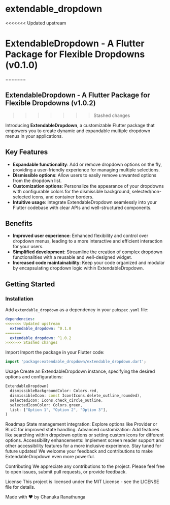 # extendable_dropdown

<<<<<<< Updated upstream
# ExtendableDropdown - A Flutter Package for Flexible Dropdowns (v0.1.0)
=======
## ExtendableDropdown - A Flutter Package for Flexible Dropdowns (v1.0.2)
>>>>>>> Stashed changes

Introducing **ExtendableDropdown**, a customizable Flutter package that empowers you to create dynamic and expandable multiple dropdown menus in your applications.

## Key Features

- **Expandable functionality**: Add or remove dropdown options on the fly, providing a user-friendly experience for managing multiple selections.
- **Dismissible options**: Allow users to easily remove unwanted options from the dropdown list.
- **Customization options**: Personalize the appearance of your dropdowns with configurable colors for the dismissible background, selected/non-selected icons, and container borders.
- **Intuitive usage**: Integrate ExtendableDropdown seamlessly into your Flutter codebase with clear APIs and well-structured components.

## Benefits

- **Improved user experience**: Enhanced flexibility and control over dropdown menus, leading to a more interactive and efficient interaction for your users.
- **Simplified development**: Streamline the creation of complex dropdown functionalities with a reusable and well-designed widget.
- **Increased code maintainability**: Keep your code organized and modular by encapsulating dropdown logic within ExtendableDropdown.

## Getting Started

### Installation

Add `extendable_dropdown` as a dependency in your `pubspec.yaml` file:

```yaml
dependencies:
<<<<<<< Updated upstream
  extendable_dropdown: ^0.1.0
=======
  extendable_dropdown: ^1.0.2
>>>>>>> Stashed changes
```

Import
Import the package in your Flutter code:

```dart
import 'package:extendable_dropdown/extendable_dropdown.dart';
```

Usage
Create an ExtendableDropdown instance, specifying the desired options and configurations:

```dart
ExtendableDropdown(
  dismissibleBackgroundColor: Colors.red,
  dismissibleIcon: const Icon(Icons.delete_outline_rounded),
  selectedIcon: Icons.check_circle_outline,
  selectedIconColor: Colors.green,
  list: ["Option 1", "Option 2", "Option 3"],
)
```

Roadmap
State management integration: Explore options like Provider or BLoC for improved state handling.
Advanced customization: Add features like searching within dropdown options or setting custom icons for different options.
Accessibility enhancements: Implement screen reader support and other accessibility features for a more inclusive experience.
Stay tuned for future updates! We welcome your feedback and contributions to make ExtendableDropdown even more powerful.

Contributing
We appreciate any contributions to the project. Please feel free to open issues, submit pull requests, or provide feedback.

License
This project is licensed under the MIT License - see the LICENSE file for details.

Made with ❤️ by Chanuka Ranathunga




